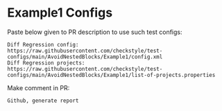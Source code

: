 # Example1 Configs
Paste below given to PR description to use such test configs:
```
Diff Regression config: https://raw.githubusercontent.com/checkstyle/test-configs/main/AvoidNestedBlocks/Example1/config.xml
Diff Regression projects: https://raw.githubusercontent.com/checkstyle/test-configs/main/AvoidNestedBlocks/Example1/list-of-projects.properties
```
Make comment in PR:
```
Github, generate report
```
